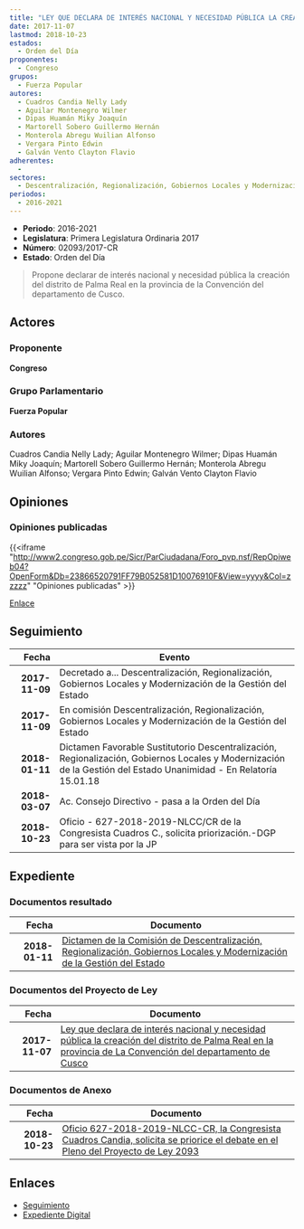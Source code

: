 ```yaml
---
title: "LEY QUE DECLARA DE INTERÉS NACIONAL Y NECESIDAD PÚBLICA LA CREACIÓN DEL DISTRITO DE PALMA REAL EN LA PROVINCIA DE LA CONVENCIÓN DEL DEPARTAMENTO DE CUSCO"
date: 2017-11-07
lastmod: 2018-10-23
estados: 
  - Orden del Día
proponentes: 
  - Congreso
grupos: 
  - Fuerza Popular
autores: 
  - Cuadros Candia Nelly Lady
  - Aguilar Montenegro Wilmer
  - Dipas Huamán Miky Joaquín
  - Martorell Sobero Guillermo Hernán
  - Monterola Abregu Wuilian Alfonso
  - Vergara Pinto Edwin
  - Galván Vento Clayton Flavio
adherentes: 
  - 
sectores: 
  - Descentralización, Regionalización, Gobiernos Locales y Modernización de la Gestión del Estado
periodos: 
  - 2016-2021
---
```


- **Periodo**: 2016-2021
- **Legislatura**: Primera Legislatura Ordinaria 2017
- **Número**: 02093/2017-CR
- **Estado**: Orden del Día

> Propone declarar de interés nacional y necesidad pública la creación del distrito de Palma Real en la provincia de la Convención del departamento de Cusco.


## Actores

### Proponente

**Congreso**

### Grupo Parlamentario

**Fuerza Popular**

### Autores

Cuadros Candia Nelly Lady; Aguilar Montenegro Wilmer; Dipas Huamán Miky Joaquín; Martorell Sobero Guillermo Hernán; Monterola Abregu Wuilian Alfonso; Vergara Pinto Edwin; Galván Vento Clayton Flavio


## Opiniones

### Opiniones publicadas

{{<iframe "http://www2.congreso.gob.pe/Sicr/ParCiudadana/Foro_pvp.nsf/RepOpiweb04?OpenForm&Db=23866520791FF79B052581D10076910F&View=yyyy&Col=zzzzz" "Opiniones publicadas" >}}

[Enlace](http://www2.congreso.gob.pe/Sicr/ParCiudadana/Foro_pvp.nsf/RepOpiweb04?OpenForm&Db=23866520791FF79B052581D10076910F&View=yyyy&Col=zzzzz)

## Seguimiento

| Fecha | Evento |
|------:|--------|
| **2017-11-09** | Decretado a... Descentralización, Regionalización, Gobiernos Locales y Modernización de la Gestión del Estado|
| **2017-11-09** | En comisión Descentralización, Regionalización, Gobiernos Locales y Modernización de la Gestión del Estado|
| **2018-01-11** | Dictamen Favorable Sustitutorio Descentralización, Regionalización, Gobiernos Locales y Modernización de la Gestión del Estado Unanimidad - En Relatoría 15.01.18|
| **2018-03-07** | Ac. Consejo Directivo - pasa a la Orden del Día|
| **2018-10-23** | Oficio - 627-2018-2019-NLCC/CR de la Congresista Cuadros C., solicita priorización.-DGP para ser vista por la JP|


## Expediente


### Documentos resultado

| Fecha | Documento |
|------:|--------|
| **2018-01-11** | [Dictamen de la Comisión de Descentralización, Regionalización, Gobiernos Locales y Modernización de la Gestión del Estado](http://www.leyes.congreso.gob.pe/Documentos/2016_2021/Dictamenes/Proyectos_de_Ley/02093DC08MAY20180111.pdf) |

### Documentos del Proyecto de Ley

| Fecha | Documento |
|------:|--------|
| **2017-11-07** | [Ley que declara de interés nacional y necesidad pública la creación del distrito de Palma Real en la provincia de La Convención del departamento de Cusco](http://www.leyes.congreso.gob.pe/Documentos/2016_2021/Proyectos_de_Ley_y_de_Resoluciones_Legislativas/PL0209320171107.pdf) |

### Documentos de Anexo

| Fecha | Documento |
|------:|--------|
| **2018-10-23** | [Oficio 627-2018-2019-NLCC-CR, la Congresista Cuadros Candia, solicita se priorice el debate en el Pleno del Proyecto de Ley 2093](http://www.leyes.congreso.gob.pe/Documentos/2016_2021/Oficios/Congresistas/OFICIO-627-2018-2019-NLCC-CR.pdf) |

## Enlaces 

- [Seguimiento](http://www2.congreso.gob.pe/Sicr/TraDocEstProc/CLProLey2016.nsf/f7fff46988ca05b1052578e100829cc7/ec1f4dffb090c084052581d1007e548a?OpenDocument)
- [Expediente Digital](http://www2.congreso.gob.pe/Sicr/TraDocEstProc/CLProLey2016.nsf/f7fff46988ca05b1052578e100829cc7/ec1f4dffb090c084052581d1007e548a?OpenDocument&Click=05257FB7005EB655.eb71d0cf91d8294e05256cdf006b5706/$Body/0.1C6C)
